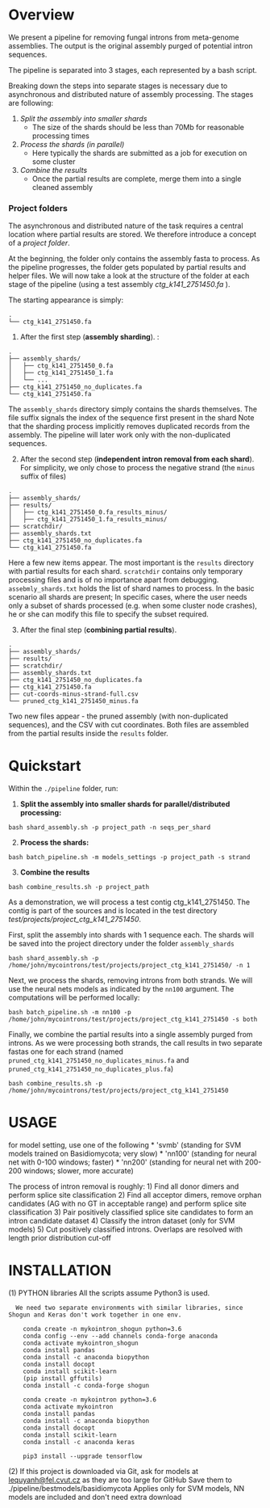 Overview
==========
We present a pipeline for removing fungal introns from meta-genome assemblies. The output is the original assembly
purged of potential intron sequences. 

The pipeline is separated into 3 stages, each represented by a bash script.

Breaking down the steps into separate stages is necessary due to asynchronous and distributed nature of assembly processing.
The stages are following:
1) *Split the assembly into smaller shards*
   * The size of the shards should be less than 70Mb for reasonable processing times
2) *Process the shards (in parallel)*
   * Here typically the shards are submitted as a job for execution on some cluster
3) *Combine the results*
    * Once the partial results are complete, merge them into a single cleaned assembly

### Project folders    
The asynchronous and distributed nature of the task requires a central location where partial results are stored.
We therefore introduce a concept of a *project folder*.

At the beginning, the folder only contains the assembly fasta to process. As the pipeline progresses, the folder gets
populated by partial results and helper files. 
We will now take a look at the structure of the folder at each stage of the pipeline (using a test assembly *ctg_k141_2751450.fa* ). 

The starting appearance is simply:

```
.
└── ctg_k141_2751450.fa
```

1. After the first step (**assembly sharding**). :
```
.
├── assembly_shards/
│   ├── ctg_k141_2751450_0.fa
│   ├── ctg_k141_2751450_1.fa
│   └── ...
├── ctg_k141_2751450_no_duplicates.fa
└── ctg_k141_2751450.fa
```
The `assembly_shards` directory simply contains the shards themselves. The file suffix signals the index of the sequence first present in the shard
Note that the sharding process implicitly removes duplicated records from the assembly. 
The pipeline will later work only with the non-duplicated sequences.

2. After the second step (**independent intron removal from each shard**). For simplicity, we only chose to process the
negative strand (the `minus` suffix of files)
```
.
├── assembly_shards/
├── results/
│   ├── ctg_k141_2751450_0.fa_results_minus/
│   ├── ctg_k141_2751450_1.fa_results_minus/
├── scratchdir/
├── assembly_shards.txt
├── ctg_k141_2751450_no_duplicates.fa
└── ctg_k141_2751450.fa
```
Here a few new items appear. The most important is the `results` directory with partial results for each shard.
`scratchdir` contains only temporary processing files and is of no importance apart from debugging. 
`assebmly_shards.txt` holds the list of shard names to process. In the basic scenario all shards are present; 
In specific cases, where the user needs only a subset of shards processed (e.g. when some cluster node crashes), 
he or she can modify this file to specify the subset required.

3. After the final step (**combining partial results**).
```
.
├── assembly_shards/
├── results/
├── scratchdir/
├── assembly_shards.txt
├── ctg_k141_2751450_no_duplicates.fa
├── ctg_k141_2751450.fa
├── cut-coords-minus-strand-full.csv
└── pruned_ctg_k141_2751450_minus.fa
```
Two new files appear - the pruned assembly (with non-duplicated sequences), and the CSV with cut coordinates.
Both files are assembled from the partial results inside the `results` folder.

Quickstart
==========
Within the `./pipeline` folder, run:

1) **Split the assembly into smaller shards for parallel/distributed processing:**

`bash shard_assembly.sh -p project_path -n seqs_per_shard`

2) **Process the shards:**

`bash batch_pipeline.sh -m models_settings -p project_path -s strand`

3) **Combine the results**

`bash combine_results.sh -p project_path`


As a demonstration, we will process a test contig ctg_k141_2751450. The contig is part of the sources and is located
in the test directory *test/projects/project_ctg_k141_2751450*.

First, split the assembly into shards with 1 sequence each. The shards will be saved into the project directory
under the folder `assembly_shards`

`bash shard_assembly.sh -p /home/john/mycointrons/test/projects/project_ctg_k141_2751450/ -n 1`

Next, we process the shards, removing introns from both strands. We will use the neural nets models as indicated by 
the `nn100` argument. The computations will be performed locally:

`bash batch_pipeline.sh -m nn100 -p /home/john/mycointrons/test/projects/project_ctg_k141_2751450 -s both`

Finally, we combine the partial results into a single assembly purged from introns. As we were processing both strands, 
the call results in two separate fastas one for each strand (named `pruned_ctg_k141_2751450_no_duplicates_minus.fa` and `pruned_ctg_k141_2751450_no_duplicates_plus.fa`)

`bash combine_results.sh -p /home/john/mycointrons/test/projects/project_ctg_k141_2751450`

USAGE
=====

for model setting, use one of the following
    * 'svmb' (standing for SVM models trained on Basidiomycota; very slow)
    * 'nn100' (standing for neural net with 0-100 windows; faster)
    * 'nn200' (standing for neural net with 200-200 windows; slower, more accurate)

The process of intron removal is roughly:
    1) Find all donor dimers and perform splice site classification
    2) Find all acceptor dimers, remove orphan candidates (AG with no GT in acceptable range) and perform splice site classification
    3) Pair positively classified splice site candidates to form an intron candidate dataset
    4) Classify the intron dataset (only for SVM models)
    5) Cut positively classified introns. Overlaps are resolved with length prior distribution cut-off

INSTALLATION
============

(1) PYTHON libraries
      All the scripts assume Python3 is used.

      We need two separate environments with similar libraries, since Shogun and Keras don't work together in one env.

        conda create -n mykointron_shogun python=3.6
        conda config --env --add channels conda-forge anaconda
        conda activate mykointron_shogun
        conda install pandas
        conda install -c anaconda biopython
        conda install docopt
        conda install scikit-learn
        (pip install gffutils)
        conda install -c conda-forge shogun

        conda create -n mykointron python=3.6
        conda activate mykointron
        conda install pandas
        conda install -c anaconda biopython
        conda install docopt
        conda install scikit-learn
        conda install -c anaconda keras

        pip3 install --upgrade tensorflow

(2) If this project is downloaded via Git, ask for models at lequyanh@fel.cvut.cz as they are too large for GitHub
    Save them to ./pipeline/bestmodels/basidiomycota
        Applies only for SVM models, NN models are included and don't need extra download
